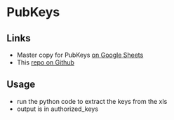 # PubKeys

## Links

- Master copy for PubKeys [on Google Sheets][gspk]
- This [repo on Github][ghpk]

## Usage

- run the python code to extract the keys from the xls
- output is in authorized_keys



[gspk]:https://docs.google.com/spreadsheets/d/1bMwH2LVl3SfcgEEbkzT4Kmv-1oHQHl9CfJBOGENA0Y4/edit?usp=sharing
[ghpk]:https://github.com/oditorium/pubkeys